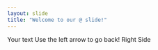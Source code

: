 ```yaml
---
layout: slide
title: "Welcome to our @ slide!"
---
```

Your text
Use the left arrow to go back!
Right Side
